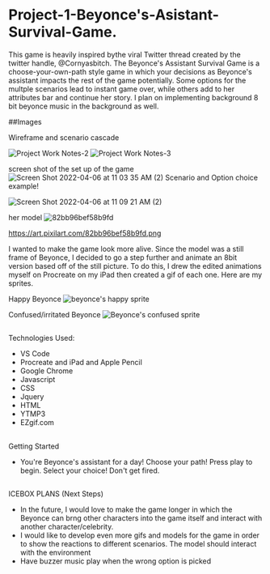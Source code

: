 # Project-1-Beyonce's-Asistant-Survival-Game.
This game is heavily inspired bythe viral Twitter thread created by the twitter handle, @Cornyasbitch. The Beyonce's Assistant Survival Game is a choose-your-own-path style game in which your decisions as Beyonce's assistant impacts the rest of the game potentially. Some options for the multple scenarios lead to instant game over, while others add to her attributes bar and continue her story. I plan on implementing background 8 bit beyonce music in the background as well.


##Images

Wireframe and scenario cascade

![Project  Work Notes-2](https://user-images.githubusercontent.com/99516928/162010237-d749e9ad-3120-4adf-ba95-8b84afc321c1.jpg)
![Project  Work Notes-3](https://user-images.githubusercontent.com/99516928/162010261-e63d404e-7dbf-4971-aff7-9febca4758a4.jpg)



screen shot of the set up of the game
![Screen Shot 2022-04-06 at 11 03 35 AM (2)](https://user-images.githubusercontent.com/99516928/162006947-82505d4f-8ef0-4d0e-9f55-c509259cab83.png)
Scenario and Option choice example!

![Screen Shot 2022-04-06 at 11 09 21 AM (2)](https://user-images.githubusercontent.com/99516928/162009446-df082087-81d7-4c55-80d8-2eaee6a3d324.png)



her model
![82bb96bef58b9fd](https://user-images.githubusercontent.com/99516928/162007633-a81fc344-be74-455d-9872-c91fc00fa0d7.png)

https://art.pixilart.com/82bb96bef58b9fd.png

I wanted to make the game look more alive. Since the model was a still frame of Beyonce, I decided to go a step further and animate an 8bit version based off of the still picture. To do this, I drew the edited animations myself on Procreate on my iPad then created a gif of each one.
Here are my sprites.


Happy Beyonce
![beyonce's happy sprite](https://user-images.githubusercontent.com/99516928/162797707-a945c7da-62a5-4542-8ff6-56f2db9e3efa.png)

Confused/irritated Beyonce
![Beyonce's confused sprite](https://user-images.githubusercontent.com/99516928/162798468-420cf4c3-2c34-4ea6-a19b-c4bb311cc64e.png)


##
Technologies Used:
- VS Code
- Procreate and iPad and Apple Pencil
- Google Chrome
- Javascript
- CSS
- Jquery
- HTML
- YTMP3
- EZgif.com


##
Getting Started
- You're Beyonce's assistant for a day! Choose your path! Press play to begin. Select your choice! Don't get fired.

##
ICEBOX PLANS (Next Steps)
- In the future, I would love to make the game longer in which the Beyonce can brng other characters into the game itself and interact with another character/celebrity. 
- I would like to develop even more gifs and models for the game in order to show the reactions to different scenarios. The model should interact with the environment
- Have buzzer music play when the wrong option is picked
